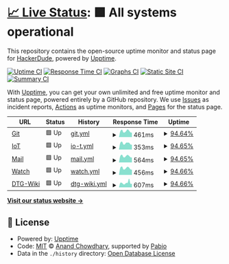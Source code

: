 # [📈 Live Status](https://ThatHackerDudeFromCyberspace.github.io/uptime): <!--live status--> **🟩 All systems operational**

This repository contains the open-source uptime monitor and status page for [HackerDude](https://ThatHackerDudeFromCyberspace.github.io/uptime), powered by [Upptime](https://github.com/upptime/upptime).

[![Uptime CI](https://github.com/ThatHackerDudeFromCyberspace/uptime/workflows/Uptime%20CI/badge.svg)](https://github.com/ThatHackerDudeFromCyberspace/uptime/actions?query=workflow%3A%22Uptime+CI%22)
[![Response Time CI](https://github.com/ThatHackerDudeFromCyberspace/uptime/workflows/Response%20Time%20CI/badge.svg)](https://github.com/ThatHackerDudeFromCyberspace/uptime/actions?query=workflow%3A%22Response+Time+CI%22)
[![Graphs CI](https://github.com/ThatHackerDudeFromCyberspace/uptime/workflows/Graphs%20CI/badge.svg)](https://github.com/ThatHackerDudeFromCyberspace/uptime/actions?query=workflow%3A%22Graphs+CI%22)
[![Static Site CI](https://github.com/ThatHackerDudeFromCyberspace/uptime/workflows/Static%20Site%20CI/badge.svg)](https://github.com/ThatHackerDudeFromCyberspace/uptime/actions?query=workflow%3A%22Static+Site+CI%22)
[![Summary CI](https://github.com/ThatHackerDudeFromCyberspace/uptime/workflows/Summary%20CI/badge.svg)](https://github.com/ThatHackerDudeFromCyberspace/uptime/actions?query=workflow%3A%22Summary+CI%22)

With [Upptime](https://upptime.js.org), you can get your own unlimited and free uptime monitor and status page, powered entirely by a GitHub repository. We use [Issues](https://github.com/ThatHackerDudeFromCyberspace/uptime/issues) as incident reports, [Actions](https://github.com/ThatHackerDudeFromCyberspace/uptime/actions) as uptime monitors, and [Pages](https://ThatHackerDudeFromCyberspace.github.io/uptime) for the status page.

<!--start: status pages-->
<!-- This summary is generated by Upptime (https://github.com/upptime/upptime) -->
<!-- Do not edit this manually, your changes will be overwritten -->
<!-- prettier-ignore -->
| URL | Status | History | Response Time | Uptime |
| --- | ------ | ------- | ------------- | ------ |
| <img alt="" src="https://icons.duckduckgo.com/ip3/git.hackerdude.tech.ico" height="13"> [Git](https://git.hackerdude.tech/) | 🟩 Up | [git.yml](https://github.com/ThatHackerDudeFromCyberspace/uptime/commits/HEAD/history/git.yml) | <details><summary><img alt="Response time graph" src="./graphs/git/response-time-week.png" height="20"> 461ms</summary><br><a href="https://uptime.hackerdude.tech/history/git"><img alt="Response time 518" src="https://img.shields.io/endpoint?url=https%3A%2F%2Fraw.githubusercontent.com%2FThatHackerDudeFromCyberspace%2Fuptime%2FHEAD%2Fapi%2Fgit%2Fresponse-time.json"></a><br><a href="https://uptime.hackerdude.tech/history/git"><img alt="24-hour response time 352" src="https://img.shields.io/endpoint?url=https%3A%2F%2Fraw.githubusercontent.com%2FThatHackerDudeFromCyberspace%2Fuptime%2FHEAD%2Fapi%2Fgit%2Fresponse-time-day.json"></a><br><a href="https://uptime.hackerdude.tech/history/git"><img alt="7-day response time 461" src="https://img.shields.io/endpoint?url=https%3A%2F%2Fraw.githubusercontent.com%2FThatHackerDudeFromCyberspace%2Fuptime%2FHEAD%2Fapi%2Fgit%2Fresponse-time-week.json"></a><br><a href="https://uptime.hackerdude.tech/history/git"><img alt="30-day response time 489" src="https://img.shields.io/endpoint?url=https%3A%2F%2Fraw.githubusercontent.com%2FThatHackerDudeFromCyberspace%2Fuptime%2FHEAD%2Fapi%2Fgit%2Fresponse-time-month.json"></a><br><a href="https://uptime.hackerdude.tech/history/git"><img alt="1-year response time 518" src="https://img.shields.io/endpoint?url=https%3A%2F%2Fraw.githubusercontent.com%2FThatHackerDudeFromCyberspace%2Fuptime%2FHEAD%2Fapi%2Fgit%2Fresponse-time-year.json"></a></details> | <details><summary><a href="https://uptime.hackerdude.tech/history/git">94.64%</a></summary><a href="https://uptime.hackerdude.tech/history/git"><img alt="All-time uptime 98.42%" src="https://img.shields.io/endpoint?url=https%3A%2F%2Fraw.githubusercontent.com%2FThatHackerDudeFromCyberspace%2Fuptime%2FHEAD%2Fapi%2Fgit%2Fuptime.json"></a><br><a href="https://uptime.hackerdude.tech/history/git"><img alt="24-hour uptime 100.00%" src="https://img.shields.io/endpoint?url=https%3A%2F%2Fraw.githubusercontent.com%2FThatHackerDudeFromCyberspace%2Fuptime%2FHEAD%2Fapi%2Fgit%2Fuptime-day.json"></a><br><a href="https://uptime.hackerdude.tech/history/git"><img alt="7-day uptime 94.64%" src="https://img.shields.io/endpoint?url=https%3A%2F%2Fraw.githubusercontent.com%2FThatHackerDudeFromCyberspace%2Fuptime%2FHEAD%2Fapi%2Fgit%2Fuptime-week.json"></a><br><a href="https://uptime.hackerdude.tech/history/git"><img alt="30-day uptime 98.77%" src="https://img.shields.io/endpoint?url=https%3A%2F%2Fraw.githubusercontent.com%2FThatHackerDudeFromCyberspace%2Fuptime%2FHEAD%2Fapi%2Fgit%2Fuptime-month.json"></a><br><a href="https://uptime.hackerdude.tech/history/git"><img alt="1-year uptime 98.42%" src="https://img.shields.io/endpoint?url=https%3A%2F%2Fraw.githubusercontent.com%2FThatHackerDudeFromCyberspace%2Fuptime%2FHEAD%2Fapi%2Fgit%2Fuptime-year.json"></a></details>
| <img alt="" src="https://icons.duckduckgo.com/ip3/iot.hackerdude.tech.ico" height="13"> [IoT](https://iot.hackerdude.tech/) | 🟩 Up | [io-t.yml](https://github.com/ThatHackerDudeFromCyberspace/uptime/commits/HEAD/history/io-t.yml) | <details><summary><img alt="Response time graph" src="./graphs/io-t/response-time-week.png" height="20"> 353ms</summary><br><a href="https://uptime.hackerdude.tech/history/io-t"><img alt="Response time 493" src="https://img.shields.io/endpoint?url=https%3A%2F%2Fraw.githubusercontent.com%2FThatHackerDudeFromCyberspace%2Fuptime%2FHEAD%2Fapi%2Fio-t%2Fresponse-time.json"></a><br><a href="https://uptime.hackerdude.tech/history/io-t"><img alt="24-hour response time 277" src="https://img.shields.io/endpoint?url=https%3A%2F%2Fraw.githubusercontent.com%2FThatHackerDudeFromCyberspace%2Fuptime%2FHEAD%2Fapi%2Fio-t%2Fresponse-time-day.json"></a><br><a href="https://uptime.hackerdude.tech/history/io-t"><img alt="7-day response time 353" src="https://img.shields.io/endpoint?url=https%3A%2F%2Fraw.githubusercontent.com%2FThatHackerDudeFromCyberspace%2Fuptime%2FHEAD%2Fapi%2Fio-t%2Fresponse-time-week.json"></a><br><a href="https://uptime.hackerdude.tech/history/io-t"><img alt="30-day response time 375" src="https://img.shields.io/endpoint?url=https%3A%2F%2Fraw.githubusercontent.com%2FThatHackerDudeFromCyberspace%2Fuptime%2FHEAD%2Fapi%2Fio-t%2Fresponse-time-month.json"></a><br><a href="https://uptime.hackerdude.tech/history/io-t"><img alt="1-year response time 493" src="https://img.shields.io/endpoint?url=https%3A%2F%2Fraw.githubusercontent.com%2FThatHackerDudeFromCyberspace%2Fuptime%2FHEAD%2Fapi%2Fio-t%2Fresponse-time-year.json"></a></details> | <details><summary><a href="https://uptime.hackerdude.tech/history/io-t">94.65%</a></summary><a href="https://uptime.hackerdude.tech/history/io-t"><img alt="All-time uptime 96.52%" src="https://img.shields.io/endpoint?url=https%3A%2F%2Fraw.githubusercontent.com%2FThatHackerDudeFromCyberspace%2Fuptime%2FHEAD%2Fapi%2Fio-t%2Fuptime.json"></a><br><a href="https://uptime.hackerdude.tech/history/io-t"><img alt="24-hour uptime 100.00%" src="https://img.shields.io/endpoint?url=https%3A%2F%2Fraw.githubusercontent.com%2FThatHackerDudeFromCyberspace%2Fuptime%2FHEAD%2Fapi%2Fio-t%2Fuptime-day.json"></a><br><a href="https://uptime.hackerdude.tech/history/io-t"><img alt="7-day uptime 94.65%" src="https://img.shields.io/endpoint?url=https%3A%2F%2Fraw.githubusercontent.com%2FThatHackerDudeFromCyberspace%2Fuptime%2FHEAD%2Fapi%2Fio-t%2Fuptime-week.json"></a><br><a href="https://uptime.hackerdude.tech/history/io-t"><img alt="30-day uptime 98.77%" src="https://img.shields.io/endpoint?url=https%3A%2F%2Fraw.githubusercontent.com%2FThatHackerDudeFromCyberspace%2Fuptime%2FHEAD%2Fapi%2Fio-t%2Fuptime-month.json"></a><br><a href="https://uptime.hackerdude.tech/history/io-t"><img alt="1-year uptime 96.52%" src="https://img.shields.io/endpoint?url=https%3A%2F%2Fraw.githubusercontent.com%2FThatHackerDudeFromCyberspace%2Fuptime%2FHEAD%2Fapi%2Fio-t%2Fuptime-year.json"></a></details>
| <img alt="" src="https://icons.duckduckgo.com/ip3/mail.hackerdude.tech.ico" height="13"> [Mail](https://mail.hackerdude.tech/) | 🟩 Up | [mail.yml](https://github.com/ThatHackerDudeFromCyberspace/uptime/commits/HEAD/history/mail.yml) | <details><summary><img alt="Response time graph" src="./graphs/mail/response-time-week.png" height="20"> 564ms</summary><br><a href="https://uptime.hackerdude.tech/history/mail"><img alt="Response time 595" src="https://img.shields.io/endpoint?url=https%3A%2F%2Fraw.githubusercontent.com%2FThatHackerDudeFromCyberspace%2Fuptime%2FHEAD%2Fapi%2Fmail%2Fresponse-time.json"></a><br><a href="https://uptime.hackerdude.tech/history/mail"><img alt="24-hour response time 450" src="https://img.shields.io/endpoint?url=https%3A%2F%2Fraw.githubusercontent.com%2FThatHackerDudeFromCyberspace%2Fuptime%2FHEAD%2Fapi%2Fmail%2Fresponse-time-day.json"></a><br><a href="https://uptime.hackerdude.tech/history/mail"><img alt="7-day response time 564" src="https://img.shields.io/endpoint?url=https%3A%2F%2Fraw.githubusercontent.com%2FThatHackerDudeFromCyberspace%2Fuptime%2FHEAD%2Fapi%2Fmail%2Fresponse-time-week.json"></a><br><a href="https://uptime.hackerdude.tech/history/mail"><img alt="30-day response time 585" src="https://img.shields.io/endpoint?url=https%3A%2F%2Fraw.githubusercontent.com%2FThatHackerDudeFromCyberspace%2Fuptime%2FHEAD%2Fapi%2Fmail%2Fresponse-time-month.json"></a><br><a href="https://uptime.hackerdude.tech/history/mail"><img alt="1-year response time 595" src="https://img.shields.io/endpoint?url=https%3A%2F%2Fraw.githubusercontent.com%2FThatHackerDudeFromCyberspace%2Fuptime%2FHEAD%2Fapi%2Fmail%2Fresponse-time-year.json"></a></details> | <details><summary><a href="https://uptime.hackerdude.tech/history/mail">94.65%</a></summary><a href="https://uptime.hackerdude.tech/history/mail"><img alt="All-time uptime 97.41%" src="https://img.shields.io/endpoint?url=https%3A%2F%2Fraw.githubusercontent.com%2FThatHackerDudeFromCyberspace%2Fuptime%2FHEAD%2Fapi%2Fmail%2Fuptime.json"></a><br><a href="https://uptime.hackerdude.tech/history/mail"><img alt="24-hour uptime 100.00%" src="https://img.shields.io/endpoint?url=https%3A%2F%2Fraw.githubusercontent.com%2FThatHackerDudeFromCyberspace%2Fuptime%2FHEAD%2Fapi%2Fmail%2Fuptime-day.json"></a><br><a href="https://uptime.hackerdude.tech/history/mail"><img alt="7-day uptime 94.65%" src="https://img.shields.io/endpoint?url=https%3A%2F%2Fraw.githubusercontent.com%2FThatHackerDudeFromCyberspace%2Fuptime%2FHEAD%2Fapi%2Fmail%2Fuptime-week.json"></a><br><a href="https://uptime.hackerdude.tech/history/mail"><img alt="30-day uptime 98.77%" src="https://img.shields.io/endpoint?url=https%3A%2F%2Fraw.githubusercontent.com%2FThatHackerDudeFromCyberspace%2Fuptime%2FHEAD%2Fapi%2Fmail%2Fuptime-month.json"></a><br><a href="https://uptime.hackerdude.tech/history/mail"><img alt="1-year uptime 97.41%" src="https://img.shields.io/endpoint?url=https%3A%2F%2Fraw.githubusercontent.com%2FThatHackerDudeFromCyberspace%2Fuptime%2FHEAD%2Fapi%2Fmail%2Fuptime-year.json"></a></details>
| <img alt="" src="https://icons.duckduckgo.com/ip3/watch.hackerdude.tech.ico" height="13"> [Watch](https://watch.hackerdude.tech/) | 🟩 Up | [watch.yml](https://github.com/ThatHackerDudeFromCyberspace/uptime/commits/HEAD/history/watch.yml) | <details><summary><img alt="Response time graph" src="./graphs/watch/response-time-week.png" height="20"> 456ms</summary><br><a href="https://uptime.hackerdude.tech/history/watch"><img alt="Response time 500" src="https://img.shields.io/endpoint?url=https%3A%2F%2Fraw.githubusercontent.com%2FThatHackerDudeFromCyberspace%2Fuptime%2FHEAD%2Fapi%2Fwatch%2Fresponse-time.json"></a><br><a href="https://uptime.hackerdude.tech/history/watch"><img alt="24-hour response time 356" src="https://img.shields.io/endpoint?url=https%3A%2F%2Fraw.githubusercontent.com%2FThatHackerDudeFromCyberspace%2Fuptime%2FHEAD%2Fapi%2Fwatch%2Fresponse-time-day.json"></a><br><a href="https://uptime.hackerdude.tech/history/watch"><img alt="7-day response time 456" src="https://img.shields.io/endpoint?url=https%3A%2F%2Fraw.githubusercontent.com%2FThatHackerDudeFromCyberspace%2Fuptime%2FHEAD%2Fapi%2Fwatch%2Fresponse-time-week.json"></a><br><a href="https://uptime.hackerdude.tech/history/watch"><img alt="30-day response time 480" src="https://img.shields.io/endpoint?url=https%3A%2F%2Fraw.githubusercontent.com%2FThatHackerDudeFromCyberspace%2Fuptime%2FHEAD%2Fapi%2Fwatch%2Fresponse-time-month.json"></a><br><a href="https://uptime.hackerdude.tech/history/watch"><img alt="1-year response time 500" src="https://img.shields.io/endpoint?url=https%3A%2F%2Fraw.githubusercontent.com%2FThatHackerDudeFromCyberspace%2Fuptime%2FHEAD%2Fapi%2Fwatch%2Fresponse-time-year.json"></a></details> | <details><summary><a href="https://uptime.hackerdude.tech/history/watch">94.66%</a></summary><a href="https://uptime.hackerdude.tech/history/watch"><img alt="All-time uptime 98.11%" src="https://img.shields.io/endpoint?url=https%3A%2F%2Fraw.githubusercontent.com%2FThatHackerDudeFromCyberspace%2Fuptime%2FHEAD%2Fapi%2Fwatch%2Fuptime.json"></a><br><a href="https://uptime.hackerdude.tech/history/watch"><img alt="24-hour uptime 100.00%" src="https://img.shields.io/endpoint?url=https%3A%2F%2Fraw.githubusercontent.com%2FThatHackerDudeFromCyberspace%2Fuptime%2FHEAD%2Fapi%2Fwatch%2Fuptime-day.json"></a><br><a href="https://uptime.hackerdude.tech/history/watch"><img alt="7-day uptime 94.66%" src="https://img.shields.io/endpoint?url=https%3A%2F%2Fraw.githubusercontent.com%2FThatHackerDudeFromCyberspace%2Fuptime%2FHEAD%2Fapi%2Fwatch%2Fuptime-week.json"></a><br><a href="https://uptime.hackerdude.tech/history/watch"><img alt="30-day uptime 98.77%" src="https://img.shields.io/endpoint?url=https%3A%2F%2Fraw.githubusercontent.com%2FThatHackerDudeFromCyberspace%2Fuptime%2FHEAD%2Fapi%2Fwatch%2Fuptime-month.json"></a><br><a href="https://uptime.hackerdude.tech/history/watch"><img alt="1-year uptime 98.11%" src="https://img.shields.io/endpoint?url=https%3A%2F%2Fraw.githubusercontent.com%2FThatHackerDudeFromCyberspace%2Fuptime%2FHEAD%2Fapi%2Fwatch%2Fuptime-year.json"></a></details>
| <img alt="" src="https://icons.duckduckgo.com/ip3/wiki.ducttapedgames.com.ico" height="13"> [DTG-Wiki](https://wiki.ducttapedgames.com/) | 🟩 Up | [dtg-wiki.yml](https://github.com/ThatHackerDudeFromCyberspace/uptime/commits/HEAD/history/dtg-wiki.yml) | <details><summary><img alt="Response time graph" src="./graphs/dtg-wiki/response-time-week.png" height="20"> 607ms</summary><br><a href="https://uptime.hackerdude.tech/history/dtg-wiki"><img alt="Response time 705" src="https://img.shields.io/endpoint?url=https%3A%2F%2Fraw.githubusercontent.com%2FThatHackerDudeFromCyberspace%2Fuptime%2FHEAD%2Fapi%2Fdtg-wiki%2Fresponse-time.json"></a><br><a href="https://uptime.hackerdude.tech/history/dtg-wiki"><img alt="24-hour response time 495" src="https://img.shields.io/endpoint?url=https%3A%2F%2Fraw.githubusercontent.com%2FThatHackerDudeFromCyberspace%2Fuptime%2FHEAD%2Fapi%2Fdtg-wiki%2Fresponse-time-day.json"></a><br><a href="https://uptime.hackerdude.tech/history/dtg-wiki"><img alt="7-day response time 607" src="https://img.shields.io/endpoint?url=https%3A%2F%2Fraw.githubusercontent.com%2FThatHackerDudeFromCyberspace%2Fuptime%2FHEAD%2Fapi%2Fdtg-wiki%2Fresponse-time-week.json"></a><br><a href="https://uptime.hackerdude.tech/history/dtg-wiki"><img alt="30-day response time 561" src="https://img.shields.io/endpoint?url=https%3A%2F%2Fraw.githubusercontent.com%2FThatHackerDudeFromCyberspace%2Fuptime%2FHEAD%2Fapi%2Fdtg-wiki%2Fresponse-time-month.json"></a><br><a href="https://uptime.hackerdude.tech/history/dtg-wiki"><img alt="1-year response time 705" src="https://img.shields.io/endpoint?url=https%3A%2F%2Fraw.githubusercontent.com%2FThatHackerDudeFromCyberspace%2Fuptime%2FHEAD%2Fapi%2Fdtg-wiki%2Fresponse-time-year.json"></a></details> | <details><summary><a href="https://uptime.hackerdude.tech/history/dtg-wiki">94.66%</a></summary><a href="https://uptime.hackerdude.tech/history/dtg-wiki"><img alt="All-time uptime 97.31%" src="https://img.shields.io/endpoint?url=https%3A%2F%2Fraw.githubusercontent.com%2FThatHackerDudeFromCyberspace%2Fuptime%2FHEAD%2Fapi%2Fdtg-wiki%2Fuptime.json"></a><br><a href="https://uptime.hackerdude.tech/history/dtg-wiki"><img alt="24-hour uptime 100.00%" src="https://img.shields.io/endpoint?url=https%3A%2F%2Fraw.githubusercontent.com%2FThatHackerDudeFromCyberspace%2Fuptime%2FHEAD%2Fapi%2Fdtg-wiki%2Fuptime-day.json"></a><br><a href="https://uptime.hackerdude.tech/history/dtg-wiki"><img alt="7-day uptime 94.66%" src="https://img.shields.io/endpoint?url=https%3A%2F%2Fraw.githubusercontent.com%2FThatHackerDudeFromCyberspace%2Fuptime%2FHEAD%2Fapi%2Fdtg-wiki%2Fuptime-week.json"></a><br><a href="https://uptime.hackerdude.tech/history/dtg-wiki"><img alt="30-day uptime 98.77%" src="https://img.shields.io/endpoint?url=https%3A%2F%2Fraw.githubusercontent.com%2FThatHackerDudeFromCyberspace%2Fuptime%2FHEAD%2Fapi%2Fdtg-wiki%2Fuptime-month.json"></a><br><a href="https://uptime.hackerdude.tech/history/dtg-wiki"><img alt="1-year uptime 97.31%" src="https://img.shields.io/endpoint?url=https%3A%2F%2Fraw.githubusercontent.com%2FThatHackerDudeFromCyberspace%2Fuptime%2FHEAD%2Fapi%2Fdtg-wiki%2Fuptime-year.json"></a></details>

<!--end: status pages-->

[**Visit our status website →**](https://ThatHackerDudeFromCyberspace.github.io/uptime)

## 📄 License

- Powered by: [Upptime](https://github.com/upptime/upptime)
- Code: [MIT](./LICENSE) © [Anand Chowdhary](https://anandchowdhary.com), supported by [Pabio](https://pabio.com)
- Data in the `./history` directory: [Open Database License](https://opendatacommons.org/licenses/odbl/1-0/)
